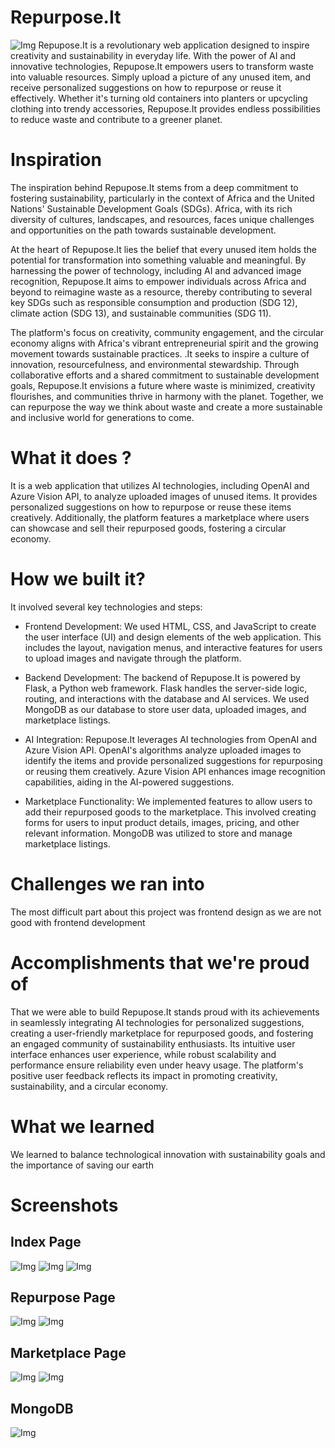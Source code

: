 # Repurpose.It
![Img](screenshots/banner.png)
Repupose.It is a revolutionary web application designed to inspire creativity and sustainability in everyday life. With the power of AI and innovative technologies, Repupose.It empowers users to transform waste into valuable resources. Simply upload a picture of any unused item, and receive personalized suggestions on how to repurpose or reuse it effectively. Whether it's turning old containers into planters or upcycling clothing into trendy accessories, Repupose.It provides endless possibilities to reduce waste and contribute to a greener planet.

# Inspiration
The inspiration behind Repupose.It stems from a deep commitment to fostering sustainability, particularly in the context of Africa and the United Nations' Sustainable Development Goals (SDGs). Africa, with its rich diversity of cultures, landscapes, and resources, faces unique challenges and opportunities on the path towards sustainable development.

At the heart of Repupose.It lies the belief that every unused item holds the potential for transformation into something valuable and meaningful. By harnessing the power of technology, including AI and advanced image recognition, Repupose.It aims to empower individuals across Africa and beyond to reimagine waste as a resource, thereby contributing to several key SDGs such as responsible consumption and production (SDG 12), climate action (SDG 13), and sustainable communities (SDG 11).

The platform's focus on creativity, community engagement, and the circular economy aligns with Africa's vibrant entrepreneurial spirit and the growing movement towards sustainable practices. 
.It seeks to inspire a culture of innovation, resourcefulness, and environmental stewardship.
Through collaborative efforts and a shared commitment to sustainable development goals, Repupose.It envisions a future where waste is minimized, creativity flourishes, and communities thrive in harmony with the planet. Together, we can repurpose the way we think about waste and create a more sustainable and inclusive world for generations to come.

# What it does ?
It is a web application that utilizes AI technologies, including OpenAI and Azure Vision API, to analyze uploaded images of unused items. It provides personalized suggestions on how to repurpose or reuse these items creatively. Additionally, the platform features a marketplace where users can showcase and sell their repurposed goods, fostering a circular economy.

# How we built it? 
It involved several key technologies and steps:

- Frontend Development: We used HTML, CSS, and JavaScript to create the user interface (UI) and design elements of the web application. This includes the layout, navigation menus, and interactive features for users to upload images and navigate through the platform.

- Backend Development: The backend of Repupose.It is powered by Flask, a Python web framework. Flask handles the server-side logic, routing, and interactions with the database and AI services. We used MongoDB as our database to store user data, uploaded images, and marketplace listings.

- AI Integration: Repupose.It leverages AI technologies from OpenAI and Azure Vision API. OpenAI's algorithms analyze uploaded images to identify the items and provide personalized suggestions for repurposing or reusing them creatively. Azure Vision API enhances image recognition capabilities, aiding in the AI-powered suggestions.

- Marketplace Functionality: We implemented features to allow users to add their repurposed goods to the marketplace. This involved creating forms for users to input product details, images, pricing, and other relevant information. MongoDB was utilized to store and manage marketplace listings.

# Challenges we ran into
The most difficult part about this project was frontend design as we are not good with frontend development

# Accomplishments that we're proud of
That we were able to build Repupose.It stands proud with its achievements in seamlessly integrating AI technologies for personalized suggestions, creating a user-friendly marketplace for repurposed goods, and fostering an engaged community of sustainability enthusiasts. Its intuitive user interface enhances user experience, while robust scalability and performance ensure reliability even under heavy usage. The platform's positive user feedback reflects its impact in promoting creativity, sustainability, and a circular economy.

# What we learned
We learned to balance technological innovation with sustainability goals and the importance of saving our earth


# Screenshots
## Index Page
![Img](screenshots/1.png)
![Img](screenshots/2.png)
![Img](screenshots/3.png)
## Repurpose Page
![Img](screenshots/4.png)
![Img](screenshots/5.png)
## Marketplace Page
![Img](screenshots/6.png)
![Img](screenshots/7.png)
## MongoDB
![Img](screenshots/8.png)